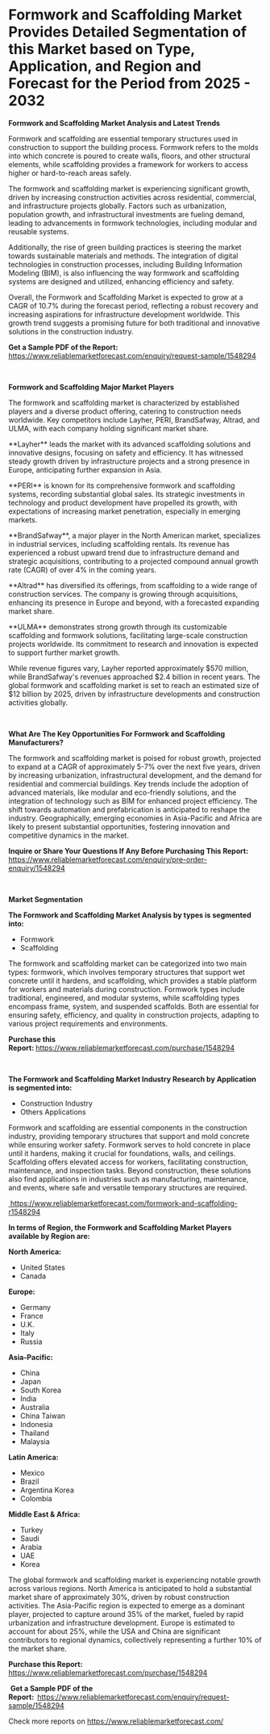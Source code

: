 <p><h1>Formwork and Scaffolding Market Provides Detailed Segmentation of this Market based on Type, Application, and Region and Forecast for the Period from 2025 - 2032</h1></p><p><strong>Formwork and Scaffolding Market Analysis and Latest Trends</strong></p>
<p><p>Formwork and scaffolding are essential temporary structures used in construction to support the building process. Formwork refers to the molds into which concrete is poured to create walls, floors, and other structural elements, while scaffolding provides a framework for workers to access higher or hard-to-reach areas safely. </p><p>The formwork and scaffolding market is experiencing significant growth, driven by increasing construction activities across residential, commercial, and infrastructure projects globally. Factors such as urbanization, population growth, and infrastructural investments are fueling demand, leading to advancements in formwork technologies, including modular and reusable systems. </p><p>Additionally, the rise of green building practices is steering the market towards sustainable materials and methods. The integration of digital technologies in construction processes, including Building Information Modeling (BIM), is also influencing the way formwork and scaffolding systems are designed and utilized, enhancing efficiency and safety. </p><p>Overall, the Formwork and Scaffolding Market is expected to grow at a CAGR of 10.7% during the forecast period, reflecting a robust recovery and increasing aspirations for infrastructure development worldwide. This growth trend suggests a promising future for both traditional and innovative solutions in the construction industry.</p></p>
<p><strong>Get a Sample PDF of the Report:&nbsp;</strong> <a href="https://www.reliablemarketforecast.com/enquiry/request-sample/1548294?utm_campaign=2193&utm_medium=2&utm_source=Github&utm_content=ia&utm_term=20022025&utm_id=formwork-and-scaffolding">https://www.reliablemarketforecast.com/enquiry/request-sample/1548294</a></p>
<p>&nbsp;</p>
<p><strong>Formwork and Scaffolding Major Market Players</strong></p>
<p><p>The formwork and scaffolding market is characterized by established players and a diverse product offering, catering to construction needs worldwide. Key competitors include Layher, PERI, BrandSafway, Altrad, and ULMA, with each company holding significant market share.</p><p>**Layher** leads the market with its advanced scaffolding solutions and innovative designs, focusing on safety and efficiency. It has witnessed steady growth driven by infrastructure projects and a strong presence in Europe, anticipating further expansion in Asia.</p><p>**PERI** is known for its comprehensive formwork and scaffolding systems, recording substantial global sales. Its strategic investments in technology and product development have propelled its growth, with expectations of increasing market penetration, especially in emerging markets.</p><p>**BrandSafway**, a major player in the North American market, specializes in industrial services, including scaffolding rentals. Its revenue has experienced a robust upward trend due to infrastructure demand and strategic acquisitions, contributing to a projected compound annual growth rate (CAGR) of over 4% in the coming years.</p><p>**Altrad** has diversified its offerings, from scaffolding to a wide range of construction services. The company is growing through acquisitions, enhancing its presence in Europe and beyond, with a forecasted expanding market share.</p><p>**ULMA** demonstrates strong growth through its customizable scaffolding and formwork solutions, facilitating large-scale construction projects worldwide. Its commitment to research and innovation is expected to support further market growth.</p><p>While revenue figures vary, Layher reported approximately $570 million, while BrandSafway's revenues approached $2.4 billion in recent years. The global formwork and scaffolding market is set to reach an estimated size of $12 billion by 2025, driven by infrastructure developments and construction activities globally.</p></p>
<p>&nbsp;</p>
<p><strong>What Are The Key Opportunities For Formwork and Scaffolding Manufacturers?</strong></p>
<p><p>The formwork and scaffolding market is poised for robust growth, projected to expand at a CAGR of approximately 5-7% over the next five years, driven by increasing urbanization, infrastructural development, and the demand for residential and commercial buildings. Key trends include the adoption of advanced materials, like modular and eco-friendly solutions, and the integration of technology such as BIM for enhanced project efficiency. The shift towards automation and prefabrication is anticipated to reshape the industry. Geographically, emerging economies in Asia-Pacific and Africa are likely to present substantial opportunities, fostering innovation and competitive dynamics in the market.</p></p>
<p><strong>Inquire or Share Your Questions If Any Before Purchasing This Report:</strong> <a href="https://www.reliablemarketforecast.com/enquiry/pre-order-enquiry/1548294?utm_campaign=2193&utm_medium=2&utm_source=Github&utm_content=ia&utm_term=20022025&utm_id=formwork-and-scaffolding">https://www.reliablemarketforecast.com/enquiry/pre-order-enquiry/1548294</a></p>
<p>&nbsp;</p>
<p><strong>Market Segmentation</strong></p>
<p><strong>The Formwork and Scaffolding Market Analysis by types is segmented into:</strong></p>
<p><ul><li>Formwork</li><li>Scaffolding</li></ul></p>
<p><p>The formwork and scaffolding market can be categorized into two main types: formwork, which involves temporary structures that support wet concrete until it hardens, and scaffolding, which provides a stable platform for workers and materials during construction. Formwork types include traditional, engineered, and modular systems, while scaffolding types encompass frame, system, and suspended scaffolds. Both are essential for ensuring safety, efficiency, and quality in construction projects, adapting to various project requirements and environments.</p></p>
<p><strong>Purchase this Report:&nbsp;</strong><a href="https://www.reliablemarketforecast.com/purchase/1548294?utm_campaign=2193&utm_medium=2&utm_source=Github&utm_content=ia&utm_term=20022025&utm_id=formwork-and-scaffolding">https://www.reliablemarketforecast.com/purchase/1548294</a></p>
<p>&nbsp;</p>
<p><strong>The Formwork and Scaffolding Market Industry Research by Application is segmented into:</strong></p>
<p><ul><li>Construction Industry</li><li>Others Applications</li></ul></p>
<p><p>Formwork and scaffolding are essential components in the construction industry, providing temporary structures that support and mold concrete while ensuring worker safety. Formwork serves to hold concrete in place until it hardens, making it crucial for foundations, walls, and ceilings. Scaffolding offers elevated access for workers, facilitating construction, maintenance, and inspection tasks. Beyond construction, these solutions also find applications in industries such as manufacturing, maintenance, and events, where safe and versatile temporary structures are required.</p></p>
<p><a href="https://www.reliablemarketforecast.com/formwork-and-scaffolding-r1548294?utm_campaign=2193&utm_medium=2&utm_source=Github&utm_content=ia&utm_term=20022025&utm_id=formwork-and-scaffolding">&nbsp;https://www.reliablemarketforecast.com/formwork-and-scaffolding-r1548294</a></p>
<p><strong>In terms of Region, the Formwork and Scaffolding Market Players available by Region are:</strong></p>
<p>
    <p> <strong> North America: </strong>
        <ul>
            <li>United States</li>
            <li>Canada</li>
        </ul>
        </p> 
    <p> <strong> Europe: </strong>
        <ul>
            <li>Germany</li>
            <li>France</li>
            <li>U.K.</li>
            <li>Italy</li>
            <li>Russia</li>
        </ul>
        </p> 
    <p> <strong> Asia-Pacific: </strong>
        <ul>
            <li>China</li>
            <li>Japan</li>
            <li>South Korea</li>
            <li>India</li>
            <li>Australia</li>
            <li>China Taiwan</li>
            <li>Indonesia</li>
            <li>Thailand</li>
            <li>Malaysia</li>
        </ul>
        </p> 
    <p> <strong> Latin America: </strong>
        <ul>
            <li>Mexico</li>
            <li>Brazil</li>
            <li>Argentina Korea</li>
            <li>Colombia</li>
        </ul>
        </p> 
    <p> <strong> Middle East & Africa: </strong>
        <ul>
            <li>Turkey</li>
            <li>Saudi</li>
            <li>Arabia</li>
            <li>UAE</li>
            <li>Korea</li>
        </ul>
    </p>
    </p>
<p><p>The global formwork and scaffolding market is experiencing notable growth across various regions. North America is anticipated to hold a substantial market share of approximately 30%, driven by robust construction activities. The Asia-Pacific region is expected to emerge as a dominant player, projected to capture around 35% of the market, fueled by rapid urbanization and infrastructure development. Europe is estimated to account for about 25%, while the USA and China are significant contributors to regional dynamics, collectively representing a further 10% of the market share.</p></p>
<p><strong>Purchase this Report: </strong><a href="https://www.reliablemarketforecast.com/purchase/1548294?utm_campaign=2193&utm_medium=2&utm_source=Github&utm_content=ia&utm_term=20022025&utm_id=formwork-and-scaffolding">https://www.reliablemarketforecast.com/purchase/1548294</a></p>
<p>&nbsp;<strong>Get a Sample PDF of the Report:&nbsp;&nbsp;</strong><a href="https://www.reliablemarketforecast.com/enquiry/request-sample/1548294?utm_campaign=2193&utm_medium=2&utm_source=Github&utm_content=ia&utm_term=20022025&utm_id=formwork-and-scaffolding">https://www.reliablemarketforecast.com/enquiry/request-sample/1548294</a></p>
<p><strong></strong></p>
<p>Check more reports on <a href="https://www.reliablemarketforecast.com/?utm_campaign=2193&utm_medium=2&utm_source=Github&utm_content=ia&utm_term=20022025&utm_id=formwork-and-scaffolding">https://www.reliablemarketforecast.com/</a></p>